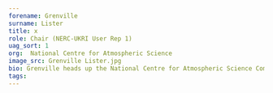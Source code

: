 ```yaml
---
forename: Grenville
surname: Lister
title: x
role: Chair (NERC-UKRI User Rep 1)
uag_sort: 1
org:  National Centre for Atmospheric Science
image_src: Grenville Lister.jpg
bio: Grenville heads up the National Centre for Atmospheric Science Computational Modelling Services group  (NCAS-CMS)  that provides support for Numerical Weather Prediction, Climate and Earth System simulation for the uk.ac community. His interests are wide ranging, from next generation models and computational infrastructure to data management and analysis technology. 
tags: 
---
```

